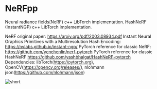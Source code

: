 # NeRFpp
Neural radiance fields(NeRF) c++ LibTorch implementation.
HashNeRF (InstantNGP) c++ LibTorch implementation.

NeRF original paper: https://arxiv.org/pdf/2003.08934.pdf
Instant Neural Graphics Primitives with a Multiresolution Hash Encoding: https://nvlabs.github.io/instant-ngp/
PyTorch reference for classic NeRF: https://github.com/yenchenlin/nerf-pytorch
PyTorch reference for classic HashNeRF https://github.com/yashbhalgat/HashNeRF-pytorch
Dependencies: libTorch(https://pytorch.org), OpenCV(https://opencv.org/releases/), nlohmann json(https://github.com/nlohmann/json)

![short](https://github.com/DeliriumV01D/NeRFpp/assets/46240032/b04924ed-c198-4da3-b699-756d4675018c)



